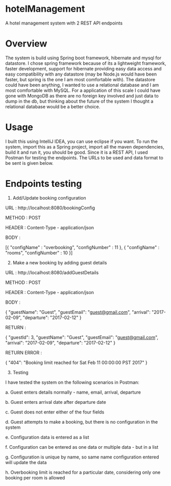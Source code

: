 # hotelManagement

A hotel management system with 2 REST API endpoints

# Overview 
The system is build using Spring boot framework, hibernate and mysql for datastore. I chose spring framework because of its a lightweight framework, faster development, support for hibernate providing easy data access and easy compatibility with any datastore (may be Node.js would have been faster, but spring is the one I am most comfortable with). 
The datastore could have been anything, I wanted to use a relational database and I am most comfortable with MySQL. For a application of this scale I could have gone with MongoDB as there are no foreign key involved and just data to dump in the db, but thinking about the future of the system I thought a relational database would be a better choice.

# Usage
I built this using IntelliJ IDEA, you can use eclipse if you want. To run the system, import this as a Spring project, import all the maven dependencies, build it and run it, you should be good. Since it is a REST API, I used Postman for testing the endpoints. The URLs to be used and data format to be sent is given below.

# Endpoints testing

1. Add/Update booking configuration

URL : http://localhost:8080/bookingConfig

METHOD : POST

HEADER : Content-Type - application/json

BODY :
 
[{
	"configName" : "overbooking",
	"configNumber" : 11
},
{
	"configName" : "rooms",
	"configNumber" : 10
}]


2. Make a new booking by adding guest details

URL : http://localhost:8080/addGuestDetails

METHOD : POST

HEADER : Content-Type - application/json

BODY :
 
{
	"guestName": "Guest",
	"guestEmail": "guest@gmail.com",
	"arrival": "2017-02-09",
	"departure": "2017-02-12"
}

RETURN :
 
{
        "guestId": 3,
	"guestName": "Guest",
	"guestEmail": "guest@gmail.com",
	"arrival": "2017-02-09",
	"departure": "2017-02-12"
}

RETURN ERROR :
 
{
    "404": "Booking limit reached for Sat Feb 11 00:00:00 PST 2017"
}

3. Testing

I have tested the system on the following scenarios in Postman:

a. Guest enters details normally - name, email, arrival, departure

b. Guest enters arrival date after departure date

c. Guest does not enter either of the four fields

d. Guest attempts to make a booking, but there is no configuration in the system

e. Configuration data is entered as a list

f. Configuration can be entered as one data or multiple data - but in a list

g. Configuration is unique by name, so same name configuration entered will update the data

h. Overbooking limit is reached for a particular date, considering only one booking per room is allowed
